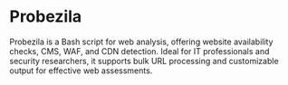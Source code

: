 # Probezila
Probezila is a Bash script for web analysis, offering website availability checks, CMS, WAF, and CDN detection. Ideal for IT professionals and security researchers, it supports bulk URL processing and customizable output for effective web assessments.
